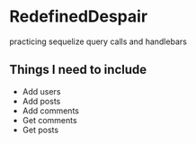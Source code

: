 # RedefinedDespair
practicing sequelize query calls and handlebars

## Things I need to include
* Add users
* Add posts
* Add comments
* Get comments
* Get posts
